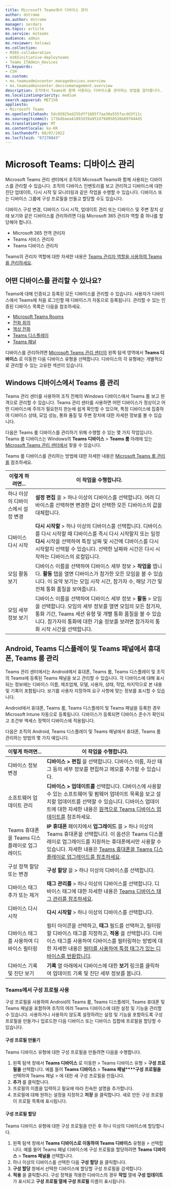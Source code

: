 ```yaml
---
title: Microsoft Teams에서 디바이스 관리
author: dstrome
ms.author: dstrome
manager: serdars
ms.topic: article
ms.service: msteams
audience: admin
ms.reviewer: kelsawi
ms.collection:
- M365-collaboration
- m365initiative-deployteams
- Teams_ITAdmin_Devices
f1.keywords:
- CSH
ms.custom:
- ms.teamsadmincenter.managedevices.overview
- ms.teamsadmincenter.devicemanagement.overview
description: 조직에서 Teams와 함께 사용되는 디바이스를 관리하는 방법을 알아봅니다.
ms.localizationpriority: medium
search.appverid: MET150
appliesto:
- Microsoft Teams
ms.openlocfilehash: 5dc65025ed255dff1685f7aa30a555facdd3f11c
ms.sourcegitcommit: 173bdbaea41893d39a951d79d050526b897044d5
ms.translationtype: MT
ms.contentlocale: ko-KR
ms.lasthandoff: 08/07/2022
ms.locfileid: "67270843"
---
```

# <a name="microsoft-teams-managing-your-devices"></a>Microsoft Teams: 디바이스 관리 

Microsoft Teams 관리 센터에서 조직의 Microsoft Teams와 함께 사용되는 디바이스를 관리할 수 있습니다. 조직의 디바이스 인벤토리를 보고 관리하고 디바이스에 대한 진단 업데이트, 다시 시작 및 모니터링과 같은 작업을 수행할 수 있습니다. 디바이스 또는 디바이스 그룹에 구성 프로필을 만들고 할당할 수도 있습니다.

디바이스 구성 변경, 디바이스 다시 시작, 업데이트 관리 또는 디바이스 및 주변 장치 상태 보기와 같은 디바이스를 관리하려면 다음 Microsoft 365 관리자 역할 중 하나를 할당해야 합니다.

- Microsoft 365 전역 관리자
- Teams 서비스 관리자
- Teams 디바이스 관리자

Teams의 관리자 역할에 대한 자세한 내용은 [Teams 관리자 역할을 사용하여 Teams를 관리하세요](../using-admin-roles.md).

## <a name="what-devices-can-you-manage"></a>어떤 디바이스를 관리할 수 있나요?

Teams에 대해 인증되고 등록된 모든 디바이스를 관리할 수 있습니다. 사용자가 디바이스에서 Teams에 처음 로그인할 때 디바이스가 자동으로 등록됩니다. 관리할 수 있는 인증된 디바이스 목록은 다음을 참조하세요.

- [Microsoft Teams Rooms](https://www.microsoft.com/microsoft-365/microsoft-teams/across-devices/devices/category?devicetype=20)
- [전화 회의](https://products.office.com/microsoft-teams/across-devices/devices/category?devicetype=73)
- [책상 전화](https://products.office.com/microsoft-teams/across-devices/devices/category?devicetype=34)
- [Teams 디스플레이](https://www.microsoft.com/microsoft-365/microsoft-teams/across-devices/devices/category?devicetype=34)
- [Teams 패널](teams-panels.md)

디바이스를 관리하려면 [Microsoft Teams 관리 센터의](https://admin.teams.microsoft.com) 왼쪽 탐색 영역에서 **Teams 디바이스** 로 이동한 다음 디바이스 유형을 선택합니다. 디바이스의 각 유형에는 개별적으로 관리할 수 있는 고유한 섹션이 있습니다.

## <a name="manage-teams-rooms-on-windows-devices"></a>Windows 디바이스에서 Teams 룸 관리

Teams 관리 센터를 사용하여 조직 전체의 Windows 디바이스에서 Teams 룸 보고 원격으로 관리할 수 있습니다. Teams 관리 센터를 사용하면 어떤 디바이스가 정상이고 어떤 디바이스에 주의가 필요한지 한눈에 쉽게 확인할 수 있으며, 특정 디바이스에 집중하여 디바이스 상태, 모임 성능, 통화 품질 및 주변 장치에 대한 자세한 정보를 볼 수 있습니다. 

다음은 Teams 룸 디바이스를 관리하기 위해 수행할 수 있는 몇 가지 작업입니다. Teams 룸 디바이스는 Windows의 **Teams 디바이스** > **Teams 룸** 아래에 있는 [Microsoft Teams 관리 센터에서](https://admin.teams.microsoft.com) 찾을 수 있습니다.

Teams 룸 디바이스를 관리하는 방법에 대한 자세한 내용은 [Microsoft Teams 룸 관리를](../rooms/rooms-manage.md) 참조하세요.

| 이렇게 하려면...                          | 이 작업을 수행합니다.                                                                                                                                                                                                                                                                                                                                                                          |
|----------------------------------------|----------------------------------------------------------------------------------------------------------------------------------------------------------------------------------------------------------------------------------------------------------------------------------------------------------------------------------------------------------------------------------|
| 하나 이상의 디바이스에서 설정 변경 | **설정 편집** 을 > 하나 이상의 디바이스를 선택합니다. 여러 디바이스를 선택하면 변경한 값이 선택한 모든 디바이스의 값을 대체합니다.                                                                                                                                                                                                                       |
| 디바이스 다시 시작                        | **다시 시작할** > 하나 이상의 디바이스를 선택합니다. 디바이스를 다시 시작할 때 디바이스를 즉시 다시 시작할지 또는 일정 **다시** 시작을 선택하여 특정 날짜 및 시간에 디바이스를 다시 시작할지 선택할 수 있습니다. 선택한 날짜와 시간은 다시 시작하는 디바이스의 로컬입니다.                                                                                            |
| 모임 활동 보기                  | 디바이스 이름을 선택하여 디바이스 세부 정보 > **작업을** 엽니다. **활동** 탭을 열면 디바이스가 참가한 모든 모임을 볼 수 있습니다. 이 요약 보기는 모임 시작 시간, 참가자 수, 해당 기간 및 전체 통화 품질을 보여줍니다.                                                                                        |
| 모임 세부 정보 보기                   | 디바이스 이름을 선택하여 디바이스 세부 정보 > **활동** > 모임을 선택합니다. 모임의 세부 정보를 열면 모임의 모든 참가자, 통화 기간, Teams 세션 유형 및 개별 통화 품질을 볼 수 있습니다. 참가자의 통화에 대한 기술 정보를 보려면 참가자의 통화 시작 시간을 선택합니다. |

## <a name="manage-phones-teams-rooms-on-android-teams-displays-and-teams-panels"></a>Android, Teams 디스플레이 및 Teams 패널에서 휴대폰, Teams 룸 관리 

Teams 관리 센터에서는 Android에서 휴대폰, Teams 룸, Teams 디스플레이 및 조직의 Teams에 등록된 Teams 패널을 보고 관리할 수 있습니다. 각 디바이스에 대해 표시되는 정보에는 디바이스 이름, 제조업체, 모델, 사용자, 상태, 작업, 마지막으로 본 내용 및 기록이 포함됩니다. 보기를 사용자 지정하여 요구 사항에 맞는 정보를 표시할 수 있습니다.

Android에서 휴대폰, Teams 룸, Teams 디스플레이 및 Teams 패널을 등록한 경우 Microsoft Intune 자동으로 등록됩니다. 디바이스가 등록되면 디바이스 준수가 확인되고 조건부 액세스 정책이 디바이스에 적용됩니다.

다음은 조직의 Android, Teams 디스플레이 및 Teams 패널에서 휴대폰, Teams 룸 관리하는 방법의 몇 가지 예입니다.  

| 이렇게 하려면...                           | 이 작업을 수행합니다.                                                                                                                                                                                                                                                                                                      |
|-----------------------------------------|--------------------------------------------------------------------------------------------------------------------------------------------------------------------------------------------------------------------------------------------------------------------------------------------------------------|
| 디바이스 정보 변경               | **디바이스 > 편집** 을 선택합니다. 디바이스 이름, 자산 태그 등의 세부 정보를 편집하고 메모를 추가할 수 있습니다.                                                                                                                                                                                                              |
| 소프트웨어 업데이트 관리                 | **디바이스 > 업데이트를** 선택합니다. 디바이스에 사용할 수 있는 소프트웨어 및 펌웨어 업데이트 목록을 보고 설치할 업데이트를 선택할 수 있습니다. 디바이스 업데이트에 대한 자세한 내용은 [원격으로 Teams 디바이스 업데이트를](remote-update.md) 참조하세요.                                                          |
| Teams 휴대폰을 Teams 디스플레이로 업그레이드  | **IP 휴대폰** 페이지에서 **업그레이드** 를 > 하나 이상의 Teams 휴대폰을 선택합니다. 이 옵션은 Teams 디스플레이로 업그레이드를 지원하는 휴대폰에서만 사용할 수 있습니다. 자세한 내용은 [Teams 휴대폰을 Teams 디스플레이로 업그레이드를 참조하세요](upgrade-phones-to-displays.md).                                                      |
| 구성 정책 할당 또는 변경 | **구성 할당** 을 > 하나 이상의 디바이스를 선택합니다.                                                                                                                                                                                                                                                       |
| 디바이스 태그 추가 또는 제거               | **태그 관리를** > 하나 이상의 디바이스를 선택합니다. 디바이스 태그에 대한 자세한 내용은 [Teams 디바이스 태그 관리를 참조하세요](manage-device-tags.md).                                                                                                                                                                 |
| 디바이스 다시 시작                         | **다시 시작할** > 하나 이상의 디바이스를 선택합니다.                                                                                                                                                                                                                                                                    |
| 디바이스 태그를 사용하여 디바이스 필터링        | 필터 아이콘을 선택하고, **태그** 필드를 선택하고, 필터링할 디바이스 태그를 지정하고, **적용** 을 선택합니다. 디바이스 태그를 사용하여 디바이스를 필터링하는 방법에 대한 자세한 내용은 [필터를 사용하여 특정 태그가 있는 디바이스를 반환합니다](manage-device-tags.md#use-filters-to-return-devices-with-a-specific-tag). |
| 디바이스 기록 및 진단 보기     | **기록** 열 아래에서 디바이스에 대한 **보기** 링크를 클릭하여 업데이트 기록 및 진단 세부 정보를 봅니다.                                                                                                                                                                                         |

### <a name="use-configuration-profiles-in-teams"></a>Teams에서 구성 프로필 사용

구성 프로필을 사용하여 Android의 Teams 룸, Teams 디스플레이, Teams 휴대폰 및 Teams 패널을 포함하여 조직의 여러 Teams 디바이스에 대한 설정 및 기능을 관리할 수 있습니다. 사용하거나 사용하지 않도록 설정하려는 설정 및 기능을 포함하도록 구성 프로필을 만들거나 업로드한 다음 디바이스 또는 디바이스 집합에 프로필을 할당할 수 있습니다. 

#### <a name="create-a-configuration-profile"></a>구성 프로필 만들기

Teams 디바이스 유형에 대한 구성 프로필을 만들려면 다음을 수행합니다.

1. 왼쪽 탐색 창에서 **Teams 디바이스** 로 이동한 > Teams 디바이스 유형 > **구성 프로필을** 선택합니다. 예를 들어 **Teams 디바이스** > **Teams 패널****구성 프로필을** 선택하여 Teams 패널  >  에 대한 새 구성 프로필을 만듭니다.
2. **추가** 를 클릭합니다.
3. 프로필의 이름을 입력하고 필요에 따라 친숙한 설명을 추가합니다.
4. 프로필에 대해 원하는 설정을 지정하고 **저장** 을 클릭합니다.
   새로 만든 구성 프로필이 프로필 목록에 표시됩니다.

#### <a name="assign-a-configuration-profile"></a>구성 프로필 할당
Teams 디바이스 유형에 대한 구성 프로필을 만든 후 하나 이상의 디바이스에 할당합니다.

1. 왼쪽 탐색 창에서 **Teams 디바이스로 이동하여 Teams 디바이스** 유형을 > 선택합니다. 예를 들어 Teams 패널 디바이스에 구성 프로필을 할당하려면 **Teams 디바이스** > **Teams 패널을** 선택합니다.
2. 하나 이상의 디바이스를 선택한 다음 **구성 할당** 을 클릭합니다.  
3. **구성 할당** 창에서 선택한 디바이스에 할당할 구성 프로필을 검색합니다.
4. **적용** 을 클릭합니다.
   구성 정책을 적용한 디바이스의 경우 **작업** 열에 **구성 업데이트** 가 표시되고 **구성 프로필 열에 구성 프로필** 이름이 표시됩니다.
